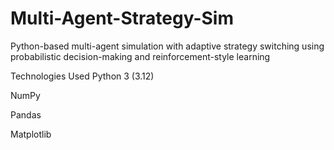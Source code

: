 # Multi-Agent-Strategy-Sim
Python-based multi-agent simulation with adaptive strategy switching using probabilistic decision-making and reinforcement-style learning

Technologies Used
Python 3 (3.12)

NumPy

Pandas

Matplotlib

